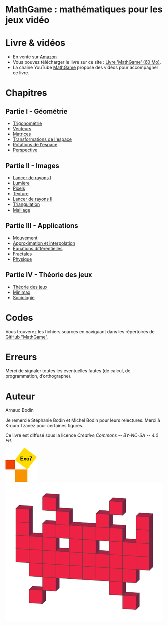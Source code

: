 

MathGame : mathématiques pour les jeux vidéo 
============================================

Livre & vidéos
==============


* En vente sur [Amazon](http://www.amazon.fr/dp/B0D8PZGDRR)
* Vous pouvez télécharger le livre sur ce site : [Livre 'MathGame' (60 Mo)](livre-mathgame.pdf).
* La chaîne YouTube [MathGame](https://www.youtube.com/@MathGame-Exo7) propose des vidéos pour accompagner ce livre.


Chapitres
=========

Partie I - Géométrie
--------------------

* [Trigonométrie](trigo/trigo.pdf)
* [Vecteurs](vecteurs/vecteurs.pdf)
* [Matrices](matrices/matrices.pdf)
* [Transformations de l'espace](transformation/transformation.pdf)
* [Rotations de l'espace](rotation/rotation.pdf)
* [Perspective](perspective/perspective.pdf)


Partie II - Images
------------------

* [Lancer de rayons I](rayons/rayons.pdf)
* [Lumière](lumiere/lumiere.pdf)
* [Pixels](pixels/pixels.pdf)
* [Texture](texture/texture.pdf)
* [Lancer de rayons II](rayonsbis/rayonsbis.pdf)
* [Triangulation](triangulation/triangulation.pdf)
* [Maillage](maillage/maillage.pdf)


Partie III - Applications
-------------------------

* [Mouvement](mouvement/mouvement.pdf)
* [Approximation et interpolation](approx/approx.pdf)
* [Équations différentielles](equadiff/equadiff.pdf)
* [Fractales](fractales/fractales.pdf)
* [Physique](physique/physique.pdf)


Partie IV - Théorie des jeux
----------------------------

* [Théorie des jeux](theorie/theorie.pdf)
* [Minimax](minimax/minimax.pdf)
* [Sociologie](sociologie/sociologie.pdf)


Codes
=====

Vous trouverez les fichiers sources en naviguant dans les répertoires de [GitHub "MathGame"](https://github.com/exo7math/mathgame-exo7).


Erreurs
=======

Merci de signaler toutes les éventuelles fautes (de calcul, de programmation, d’orthographe).



Auteur
======

Arnaud Bodin


Je remercie Stéphanie Bodin et Michel Bodin pour leurs relectures. Merci à Kroum Tzanez pour certaines figures.

Ce livre est diffusé sous la licence *Creative Commons -- BY-NC-SA -- 4.0 FR*.



![Logo Exo7](divers/logo_exo7.png "logo Exo7")
![Logo MathGame](divers/logo_mathgame.png "logo MathGame")